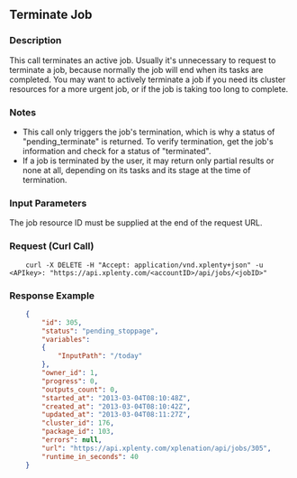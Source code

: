 ## Terminate Job

### Description
This call terminates an active job. Usually it's unnecessary to request to terminate a job, because normally the job will end when its tasks are completed. You may want to actively terminate a job if you need its cluster resources for a more urgent job, or if the job is taking too long to complete.

### Notes
* This call only triggers the job's termination, which is why a status of "pending_terminate" is returned. To verify termination, get the job's information and check for a status of "terminated".
* If a job is terminated by the user, it may return only partial results or none at all, depending on its tasks and its stage at the time of termination.

### Input Parameters
The job resource ID must be supplied at the end of the request URL.

### Request (Curl Call)
```shell
    curl -X DELETE -H "Accept: application/vnd.xplenty+json" -u <APIkey>: "https://api.xplenty.com/<accountID>/api/jobs/<jobID>"
```

### Response Example
```json
    {
        "id": 305,
        "status": "pending_stoppage",
        "variables": 
        {
            "InputPath": "/today"
        },
        "owner_id": 1,
        "progress": 0,
        "outputs_count": 0,
        "started_at": "2013-03-04T08:10:48Z",
        "created_at": "2013-03-04T08:10:42Z",
        "updated_at": "2013-03-04T08:11:27Z",
        "cluster_id": 176,
        "package_id": 103,
        "errors": null,
        "url": "https://api.xplenty.com/xplenation/api/jobs/305",
        "runtime_in_seconds": 40
    }
```
